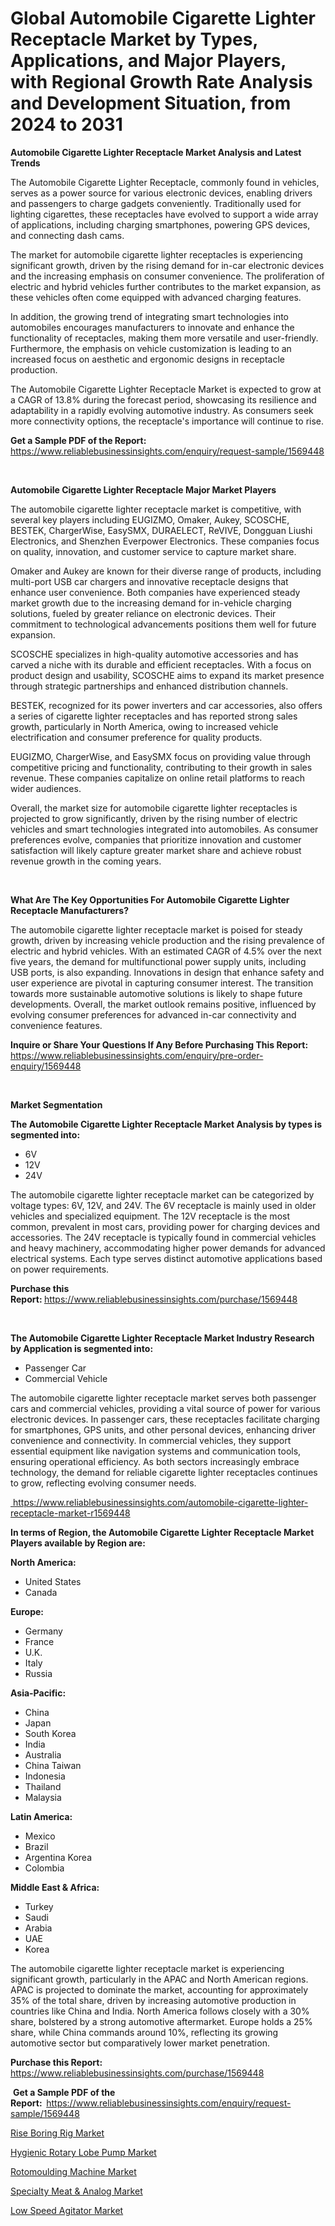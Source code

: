 <p><h1>Global Automobile Cigarette Lighter Receptacle Market by Types, Applications, and Major Players, with Regional Growth Rate Analysis and Development Situation, from 2024 to 2031</h1></p><p><strong>Automobile Cigarette Lighter Receptacle Market Analysis and Latest Trends</strong></p>
<p><p>The Automobile Cigarette Lighter Receptacle, commonly found in vehicles, serves as a power source for various electronic devices, enabling drivers and passengers to charge gadgets conveniently. Traditionally used for lighting cigarettes, these receptacles have evolved to support a wide array of applications, including charging smartphones, powering GPS devices, and connecting dash cams.</p><p>The market for automobile cigarette lighter receptacles is experiencing significant growth, driven by the rising demand for in-car electronic devices and the increasing emphasis on consumer convenience. The proliferation of electric and hybrid vehicles further contributes to the market expansion, as these vehicles often come equipped with advanced charging features.</p><p>In addition, the growing trend of integrating smart technologies into automobiles encourages manufacturers to innovate and enhance the functionality of receptacles, making them more versatile and user-friendly. Furthermore, the emphasis on vehicle customization is leading to an increased focus on aesthetic and ergonomic designs in receptacle production.</p><p>The Automobile Cigarette Lighter Receptacle Market is expected to grow at a CAGR of 13.8% during the forecast period, showcasing its resilience and adaptability in a rapidly evolving automotive industry. As consumers seek more connectivity options, the receptacle's importance will continue to rise.</p></p>
<p><strong>Get a Sample PDF of the Report:&nbsp;</strong> <a href="https://www.reliablebusinessinsights.com/enquiry/request-sample/1569448?utm_campaign=1555&utm_medium=2&utm_source=Github&utm_content=ia&utm_term=14102024&utm_id=automobile-cigarette-lighter-receptacle">https://www.reliablebusinessinsights.com/enquiry/request-sample/1569448</a></p>
<p>&nbsp;</p>
<p><strong>Automobile Cigarette Lighter Receptacle Major Market Players</strong></p>
<p><p>The automobile cigarette lighter receptacle market is competitive, with several key players including EUGIZMO, Omaker, Aukey, SCOSCHE, BESTEK, ChargerWise, EasySMX, DURAELECT, ReVIVE, Dongguan Liushi Electronics, and Shenzhen Everpower Electronics. These companies focus on quality, innovation, and customer service to capture market share.</p><p>Omaker and Aukey are known for their diverse range of products, including multi-port USB car chargers and innovative receptacle designs that enhance user convenience. Both companies have experienced steady market growth due to the increasing demand for in-vehicle charging solutions, fueled by greater reliance on electronic devices. Their commitment to technological advancements positions them well for future expansion.</p><p>SCOSCHE specializes in high-quality automotive accessories and has carved a niche with its durable and efficient receptacles. With a focus on product design and usability, SCOSCHE aims to expand its market presence through strategic partnerships and enhanced distribution channels.</p><p>BESTEK, recognized for its power inverters and car accessories, also offers a series of cigarette lighter receptacles and has reported strong sales growth, particularly in North America, owing to increased vehicle electrification and consumer preference for quality products.</p><p>EUGIZMO, ChargerWise, and EasySMX focus on providing value through competitive pricing and functionality, contributing to their growth in sales revenue. These companies capitalize on online retail platforms to reach wider audiences.</p><p>Overall, the market size for automobile cigarette lighter receptacles is projected to grow significantly, driven by the rising number of electric vehicles and smart technologies integrated into automobiles. As consumer preferences evolve, companies that prioritize innovation and customer satisfaction will likely capture greater market share and achieve robust revenue growth in the coming years.</p></p>
<p>&nbsp;</p>
<p><strong>What Are The Key Opportunities For Automobile Cigarette Lighter Receptacle Manufacturers?</strong></p>
<p><p>The automobile cigarette lighter receptacle market is poised for steady growth, driven by increasing vehicle production and the rising prevalence of electric and hybrid vehicles. With an estimated CAGR of 4.5% over the next five years, the demand for multifunctional power supply units, including USB ports, is also expanding. Innovations in design that enhance safety and user experience are pivotal in capturing consumer interest. The transition towards more sustainable automotive solutions is likely to shape future developments. Overall, the market outlook remains positive, influenced by evolving consumer preferences for advanced in-car connectivity and convenience features.</p></p>
<p><strong>Inquire or Share Your Questions If Any Before Purchasing This Report:</strong> <a href="https://www.reliablebusinessinsights.com/enquiry/pre-order-enquiry/1569448?utm_campaign=1555&utm_medium=2&utm_source=Github&utm_content=ia&utm_term=14102024&utm_id=automobile-cigarette-lighter-receptacle">https://www.reliablebusinessinsights.com/enquiry/pre-order-enquiry/1569448</a></p>
<p>&nbsp;</p>
<p><strong>Market Segmentation</strong></p>
<p><strong>The Automobile Cigarette Lighter Receptacle Market Analysis by types is segmented into:</strong></p>
<p><ul><li>6V</li><li>12V</li><li>24V</li></ul></p>
<p><p>The automobile cigarette lighter receptacle market can be categorized by voltage types: 6V, 12V, and 24V. The 6V receptacle is mainly used in older vehicles and specialized equipment. The 12V receptacle is the most common, prevalent in most cars, providing power for charging devices and accessories. The 24V receptacle is typically found in commercial vehicles and heavy machinery, accommodating higher power demands for advanced electrical systems. Each type serves distinct automotive applications based on power requirements.</p></p>
<p><strong>Purchase this Report:&nbsp;</strong><a href="https://www.reliablebusinessinsights.com/purchase/1569448?utm_campaign=1555&utm_medium=2&utm_source=Github&utm_content=ia&utm_term=14102024&utm_id=automobile-cigarette-lighter-receptacle">https://www.reliablebusinessinsights.com/purchase/1569448</a></p>
<p>&nbsp;</p>
<p><strong>The Automobile Cigarette Lighter Receptacle Market Industry Research by Application is segmented into:</strong></p>
<p><ul><li>Passenger Car</li><li>Commercial Vehicle</li></ul></p>
<p><p>The automobile cigarette lighter receptacle market serves both passenger cars and commercial vehicles, providing a vital source of power for various electronic devices. In passenger cars, these receptacles facilitate charging for smartphones, GPS units, and other personal devices, enhancing driver convenience and connectivity. In commercial vehicles, they support essential equipment like navigation systems and communication tools, ensuring operational efficiency. As both sectors increasingly embrace technology, the demand for reliable cigarette lighter receptacles continues to grow, reflecting evolving consumer needs.</p></p>
<p><a href="https://www.reliablebusinessinsights.com/automobile-cigarette-lighter-receptacle-market-r1569448?utm_campaign=1555&utm_medium=2&utm_source=Github&utm_content=ia&utm_term=14102024&utm_id=automobile-cigarette-lighter-receptacle">&nbsp;https://www.reliablebusinessinsights.com/automobile-cigarette-lighter-receptacle-market-r1569448</a></p>
<p><strong>In terms of Region, the Automobile Cigarette Lighter Receptacle Market Players available by Region are:</strong></p>
<p>
    <p> <strong> North America: </strong>
        <ul>
            <li>United States</li>
            <li>Canada</li>
        </ul>
        </p> 
    <p> <strong> Europe: </strong>
        <ul>
            <li>Germany</li>
            <li>France</li>
            <li>U.K.</li>
            <li>Italy</li>
            <li>Russia</li>
        </ul>
        </p> 
    <p> <strong> Asia-Pacific: </strong>
        <ul>
            <li>China</li>
            <li>Japan</li>
            <li>South Korea</li>
            <li>India</li>
            <li>Australia</li>
            <li>China Taiwan</li>
            <li>Indonesia</li>
            <li>Thailand</li>
            <li>Malaysia</li>
        </ul>
        </p> 
    <p> <strong> Latin America: </strong>
        <ul>
            <li>Mexico</li>
            <li>Brazil</li>
            <li>Argentina Korea</li>
            <li>Colombia</li>
        </ul>
        </p> 
    <p> <strong> Middle East & Africa: </strong>
        <ul>
            <li>Turkey</li>
            <li>Saudi</li>
            <li>Arabia</li>
            <li>UAE</li>
            <li>Korea</li>
        </ul>
    </p>
    </p>
<p><p>The automobile cigarette lighter receptacle market is experiencing significant growth, particularly in the APAC and North American regions. APAC is projected to dominate the market, accounting for approximately 35% of the total share, driven by increasing automotive production in countries like China and India. North America follows closely with a 30% share, bolstered by a strong automotive aftermarket. Europe holds a 25% share, while China commands around 10%, reflecting its growing automotive sector but comparatively lower market penetration.</p></p>
<p><strong>Purchase this Report: </strong><a href="https://www.reliablebusinessinsights.com/purchase/1569448?utm_campaign=1555&utm_medium=2&utm_source=Github&utm_content=ia&utm_term=14102024&utm_id=automobile-cigarette-lighter-receptacle">https://www.reliablebusinessinsights.com/purchase/1569448</a></p>
<p>&nbsp;<strong>Get a Sample PDF of the Report:&nbsp;&nbsp;</strong><a href="https://www.reliablebusinessinsights.com/enquiry/request-sample/1569448?utm_campaign=1555&utm_medium=2&utm_source=Github&utm_content=ia&utm_term=14102024&utm_id=automobile-cigarette-lighter-receptacle">https://www.reliablebusinessinsights.com/enquiry/request-sample/1569448</a></p>
<p><strong></strong></p>
<p><p><a href="https://www.linkedin.com/pulse/in-depth-rise-boring-rig-market-review-size-share-ytdje?trk=public_post_embed_feed-article-content&utm_campaign=1555&utm_medium=2&utm_source=Github&utm_content=ia&utm_term=14102024&utm_id=automobile-cigarette-lighter-receptacle">Rise Boring Rig Market</a></p><p><a href="https://www.linkedin.com/pulse/hygienic-rotary-lobe-pump-market-global-insights-regional-0rjge?trk=public_post_embed_feed-article-content&utm_campaign=1555&utm_medium=2&utm_source=Github&utm_content=ia&utm_term=14102024&utm_id=automobile-cigarette-lighter-receptacle">Hygienic Rotary Lobe Pump Market</a></p><p><a href="https://www.linkedin.com/pulse/rotomoulding-machine-market-size-segmentation-trends-x64we?trk=public_post_embed_feed-article-content&utm_campaign=1555&utm_medium=2&utm_source=Github&utm_content=ia&utm_term=14102024&utm_id=automobile-cigarette-lighter-receptacle">Rotomoulding Machine Market</a></p><p><a href="https://www.linkedin.com/pulse/regional-adaptations-global-specialty-meat-analog-fssie?trk=public_post_embed_feed-article-content&utm_campaign=1555&utm_medium=2&utm_source=Github&utm_content=ia&utm_term=14102024&utm_id=automobile-cigarette-lighter-receptacle">Specialty Meat & Analog Market</a></p><p><a href="https://www.linkedin.com/pulse/low-speed-agitator-market-size-share-analysis-growth-qb1ke?trk=public_post_embed_feed-article-content&utm_campaign=1555&utm_medium=2&utm_source=Github&utm_content=ia&utm_term=14102024&utm_id=automobile-cigarette-lighter-receptacle">Low Speed Agitator Market</a></p></p>